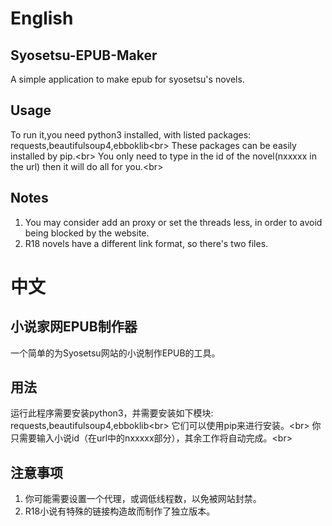 # English

## Syosetsu-EPUB-Maker
A simple application to make epub for syosetsu's novels.

## Usage
To run it,you need python3 installed, with listed packages: requests,beautifulsoup4,ebboklib\<br>
These packages can be easily installed by pip.\<br>
You only need to type in the id of the novel(nxxxxx in the url) then it will do all for you.\<br>

## Notes
1. You may consider add an proxy or set the threads less, in order to avoid being blocked by the website.
2. R18 novels have a different link format, so there's two files.


# 中文

## 小说家网EPUB制作器
一个简单的为Syosetsu网站的小说制作EPUB的工具。

## 用法
运行此程序需要安装python3，并需要安装如下模块: requests,beautifulsoup4,ebboklib\<br>
它们可以使用pip来进行安装。\<br>
你只需要输入小说id（在url中的nxxxxx部分），其余工作将自动完成。\<br>

## 注意事项
1. 你可能需要设置一个代理，或调低线程数，以免被网站封禁。
2. R18小说有特殊的链接构造故而制作了独立版本。
